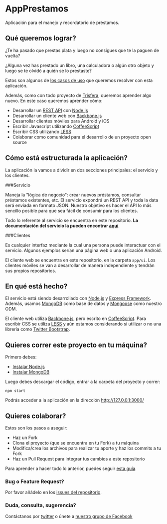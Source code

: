 AppPrestamos
============
Aplicación para el manejo y recordatorio de préstamos.

Qué queremos lograr?
--------------------
¿Te ha pasado que prestas plata y luego no consigues que te la paguen de vuelta? 

¿Alguna vez has prestado un libro, una calculadora o algún otro objeto y luego se te olvidó a quién se lo prestaste?

Estos son algunos de [los casos de uso](https://github.com/Trisfera/AppPrestamos/wiki/Ideas) que queremos resolver con esta aplicación.

Además, como con todo proyecto de [Trisfera](http://trisfera.com), queremos aprender algo nuevo. En este caso queremos aprender cómo:

- Desarrollar un [REST API](http://es.wikipedia.org/wiki/Representational_State_Transfer) con [Node.js](http://nodejs.org/)
- Desarrollar un cliente web con [Backbone.js](http://backbonejs.org/)
- Desarrollar clientes móviles para Android y iOS
- Escribir Javascript utilizando [CoffeeScript](http://coffeescript.org/)
- Escribir CSS utilizando [LESS](http://lesscss.org/)
- Colaborar como comunidad para el desarrollo de un proyecto open source


Cómo está estructurada la aplicación?
-------------------------------------
La aplicación la vamos a dividir en dos secciones principales: el servicio y los clientes.

###Servicio

Maneja la "lógica de negocio": crear nuevos préstamos, consultar préstamos existentes, etc. El servicio expondrá un REST API y toda la data será enviada en formato JSON. Nuestro objetivo es hacer el API lo más sencillo posible para que sea fácil de consumir para los clientes.

Todo lo referente al servicio se encuentra en este repositorio. **La documentación del servicio la pueden encontrar [aquí](https://github.com/Trisfera/AppPrestamos/wiki/Servicio-REST-with-JSON)**.

###Clientes

Es cualquier interfaz mediante la cual una persona puede interactuar con el servicio. Algunos ejemplos serían una página web o una aplicación Android.

El cliente web se encuentra en este repositorio, en la carpeta `app/ui`. Los clientes móviles se van a desarrollar de manera independiente y tendrán sus propios repositorios.

En qué está hecho?
------------------
El servicio está siendo desarrollado con [Node.js](http://nodejs.org/) y [Express Framework](http://expressjs.com/). Además, usamos [MongoDB](http://www.mongodb.org/) como base de datos y [Mongoose](http://mongoosejs.com/) como nuestro ODM.

El cliente web utiliza [Backbone.js](http://backbonejs.org/), pero escrito en [CoffeeScript](http://coffeescript.org/). Para escribir CSS se utiliza [LESS](http://lesscss.org/) y aún estamos considerando si utilizar o no una librería como [Twitter Bootstrap](http://twitter.github.com/bootstrap/).

Quieres correr este proyecto en tu máquina?
-------------------------------------------
Primero debes:

- [Instalar Node.js](https://github.com/Trisfera/Trisfera/wiki/Instalar-Node.js)
- [Instalar MongoDB](https://github.com/Trisfera/Trisfera/wiki/Instalar-MongoDB)

Luego debes descargar el código, entrar a la carpeta del proyecto y correr:
```
npm start
```
Podrás acceder a la aplicación en la dirección http://127.0.0.1:3000/

Quieres colaborar?
------------------
Estos son los pasos a aseguir:

- Haz un Fork
- Clona el proyecto (que se encuentra en tu Fork) a tu máquina
- Modifica/crea los archivos para realizar tu aporte y haz los commits a tu Fork
- Haz un Pull Request para integrar tus cambios a este repositorio

Para aprender a hacer todo lo anterior, puedes seguir [esta guía](https://github.com/Trisfera/Trisfera/wiki/Introducci%C3%B3n-a-Git-y-Github).

### Bug o Feature Request?
Por favor añádelo en los [issues del repositorio](https://github.com/Trisfera/AppPrestamos/issues?state=open).

### Duda, consulta, sugerencia?
Contáctanos por [twitter](https://twitter.com/Trisfera) o únete a [nuestro grupo de Facebook](https://www.facebook.com/groups/trisfera/)